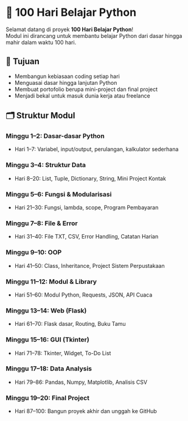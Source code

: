 
# 💯 100 Hari Belajar Python

Selamat datang di proyek **100 Hari Belajar Python**!  
Modul ini dirancang untuk membantu belajar Python dari dasar hingga mahir dalam waktu 100 hari.

## 🚀 Tujuan
- Membangun kebiasaan coding setiap hari
- Menguasai dasar hingga lanjutan Python
- Membuat portofolio berupa mini-project dan final project
- Menjadi bekal untuk masuk dunia kerja atau freelance

## 🗂️ Struktur Modul

### Minggu 1–2: Dasar-dasar Python
- Hari 1–7: Variabel, input/output, perulangan, kalkulator sederhana

### Minggu 3–4: Struktur Data
- Hari 8–20: List, Tuple, Dictionary, String, Mini Project Kontak

### Minggu 5–6: Fungsi & Modularisasi
- Hari 21–30: Fungsi, lambda, scope, Program Pembayaran

### Minggu 7–8: File & Error
- Hari 31–40: File TXT, CSV, Error Handling, Catatan Harian

### Minggu 9–10: OOP
- Hari 41–50: Class, Inheritance, Project Sistem Perpustakaan

### Minggu 11–12: Modul & Library
- Hari 51–60: Modul Python, Requests, JSON, API Cuaca

### Minggu 13–14: Web (Flask)
- Hari 61–70: Flask dasar, Routing, Buku Tamu

### Minggu 15–16: GUI (Tkinter)
- Hari 71–78: Tkinter, Widget, To-Do List

### Minggu 17–18: Data Analysis
- Hari 79–86: Pandas, Numpy, Matplotlib, Analisis CSV

### Minggu 19–20: Final Project
- Hari 87–100: Bangun proyek akhir dan unggah ke GitHub

